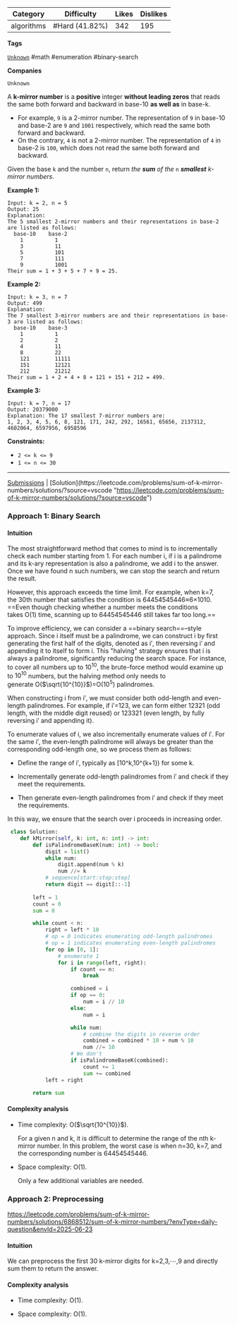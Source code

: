 
| Category   | Difficulty     | Likes | Dislikes |
| ---------- | -------------- | ----- | -------- |
| algorithms | #Hard (41.82%) | 342   | 195      |

**Tags**

[`Unknown`](https://leetcode.com/tag/Unknown?source=vscode "https://leetcode.com/tag/Unknown?source=vscode") #math #enumeration #binary-search

**Companies**

`Unknown`

A **k-mirror number** is a **positive** integer **without leading zeros** that reads the same both forward and backward in base-10 **as well as** in base-k.

- For example, `9` is a 2-mirror number. The representation of `9` in base-10 and base-2 are `9` and `1001` respectively, which read the same both forward and backward.
- On the contrary, `4` is not a 2-mirror number. The representation of `4` in base-2 is `100`, which does not read the same both forward and backward.

Given the base `k` and the number `n`, return _the **sum** of the_ `n` _**smallest** k-mirror numbers_.

**Example 1:**

```
Input: k = 2, n = 5
Output: 25
Explanation:
The 5 smallest 2-mirror numbers and their representations in base-2 are listed as follows:
  base-10    base-2
    1          1
    3          11
    5          101
    7          111
    9          1001
Their sum = 1 + 3 + 5 + 7 + 9 = 25. 
```

**Example 2:**

```
Input: k = 3, n = 7
Output: 499
Explanation:
The 7 smallest 3-mirror numbers are and their representations in base-3 are listed as follows:
  base-10    base-3
    1          1
    2          2
    4          11
    8          22
    121        11111
    151        12121
    212        21212
Their sum = 1 + 2 + 4 + 8 + 121 + 151 + 212 = 499.
```

**Example 3:**

```
Input: k = 7, n = 17
Output: 20379000
Explanation: The 17 smallest 7-mirror numbers are:
1, 2, 3, 4, 5, 6, 8, 121, 171, 242, 292, 16561, 65656, 2137312, 4602064, 6597956, 6958596
```

**Constraints:**

- `2 <= k <= 9`
- `1 <= n <= 30`

---

[Submissions](https://leetcode.com/problems/sum-of-k-mirror-numbers/submissions/?source=vscode "https://leetcode.com/problems/sum-of-k-mirror-numbers/submissions/?source=vscode") | [Solution](https://leetcode.com/problems/sum-of-k-mirror-numbers/solutions/?source=vscode "https://leetcode.com/problems/sum-of-k-mirror-numbers/solutions/?source=vscode")


### Approach 1: Binary Search

#### Intuition

The most straightforward method that comes to mind is to incrementally check each number starting from 1. For each number i, if i is a palindrome and its k-ary representation is also a palindrome, we add i to the answer. Once we have found n such numbers, we can stop the search and return the result.

However, this approach exceeds the time limit. For example, when k=7, the 30th number that satisfies the condition is 64454545446≈6×1010. ==Even though checking whether a number meets the conditions takes O(1) time, scanning up to 64454545446 still takes far too long.==

To improve efficiency, we can consider a ==binary search==–style approach. Since i itself must be a palindrome, we can construct i by first generating the first half of the digits, denoted as i′, then reversing i′ and appending it to itself to form i. This "halving" strategy ensures that i is always a palindrome, significantly reducing the search space. For instance, to cover all numbers up to $10^{10}$​, the brute-force method would examine up to $10^{10}$​ numbers, but the halving method only needs to generate O($\sqrt{10^{10}}$​)=O($10^{5}$​) palindromes.

When constructing i from i′, we must consider both odd-length and even-length palindromes. For example, if i′=123, we can form either 12321 (odd length, with the middle digit reused) or 123321 (even length, by fully reversing i′ and appending it).

To enumerate values of i, we also incrementally enumerate values of i′. For the same i′, the even-length palindrome will always be greater than the corresponding odd-length one, so we process them as follows:

- Define the range of i′, typically as [10^k,10^{k+1}) for some k.

- Incrementally generate odd-length palindromes from i′ and check if they meet the requirements.

- Then generate even-length palindromes from i′ and check if they meet the requirements.


In this way, we ensure that the search over i proceeds in increasing order.

```python
 class Solution:
    def kMirror(self, k: int, n: int) -> int:
        def isPalindromeBaseK(num: int) -> bool:
            digit = list()
            while num:
                digit.append(num % k)
                num //= k
            # sequence[start:stop:step]
            return digit == digit[::-1]
        
        left = 1
        count = 0
        sum = 0

        while count < n:
            right = left * 10
            # op = 0 indicates enumerating odd-length palindromes
            # op = 1 indicates enumerating even-length palindromes
            for op in [0, 1]:
                # enumerate 1
                for i in range(left, right):
                    if count == n:
                        break

                    combined = i
                    if op == 0:
                        num = i // 10
                    else:
                        num = i

                    while num:
                        # combine the digits in reverse order
                        combined = combined * 10 + num % 10
                        num //= 10
                    # We don't 
                    if isPalindromeBaseK(combined):
                        count += 1
                        sum += combined
            left = right

        return sum
```

#### Complexity analysis

- Time complexity: O($\sqrt{10^{10}}$​).

    For a given n and k, it is difficult to determine the range of the nth k-mirror number. In this problem, the worst case is when n=30, k=7, and the corresponding number is 64454545446.

- Space complexity: O(1).

    Only a few additional variables are needed.



### Approach 2: Preprocessing 
https://leetcode.com/problems/sum-of-k-mirror-numbers/solutions/6868512/sum-of-k-mirror-numbers/?envType=daily-question&envId=2025-06-23

#### Intuition

We can preprocess the first 30 k-mirror digits for k=2,3,⋯,9 and directly sum them to return the answer.

#### Complexity analysis

- Time complexity: O(1).
    
- Space complexity: O(1).